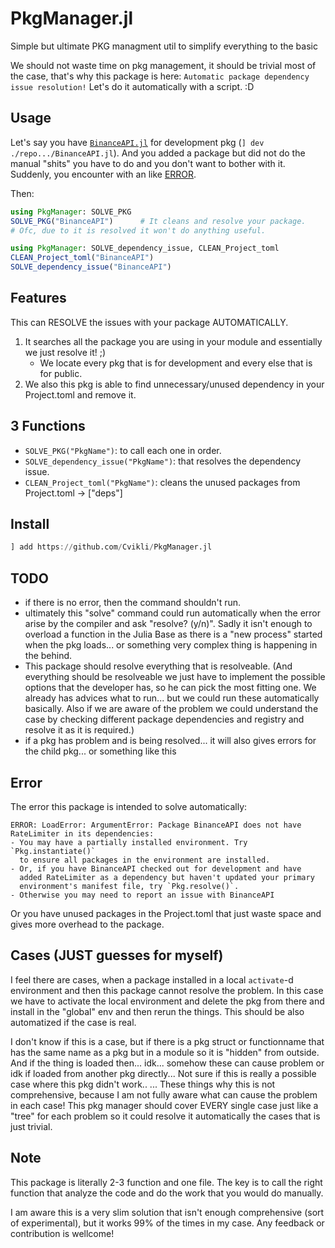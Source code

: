 # PkgManager.jl
Simple but ultimate PKG managment util to simplify everything to the basic

We should not waste time on pkg management, it should be trivial most of the case, that's why this package is here: `Automatic package dependency issue resolution!` Let's do it automatically with a script. :D

## Usage
Let's say you have [`BinanceAPI.jl`](https://github.com/Cvikli/BinanceAPI.jl) for development pkg (`] dev ./repo.../BinanceAPI.jl`). And you added a package but did not do the manual "shits" you have to do and you don't want to bother with it. 
Suddenly, you encounter with an like [ERROR](#Error).

Then:
```julia
using PkgManager: SOLVE_PKG
SOLVE_PKG("BinanceAPI")      # It cleans and resolve your package.
# Ofc, due to it is resolved it won't do anything useful. 

using PkgManager: SOLVE_dependency_issue, CLEAN_Project_toml
CLEAN_Project_toml("BinanceAPI")
SOLVE_dependency_issue("BinanceAPI")
```

## Features
This can RESOLVE the issues with your package AUTOMATICALLY.
1. It searches all the package you are using in your module and essentially we just resolve it! ;)
	- We locate every pkg that is for development and every else that is for public. 
2. We also this pkg is able to find unnecessary/unused dependency in your Project.toml and remove it. 

## 3 Functions
- `SOLVE_PKG("PkgName")`: to call each one in order.
- `SOLVE_dependency_issue("PkgName")`: that resolves the dependency issue.
- `CLEAN_Project_toml("PkgName")`: cleans the unused packages from Project.toml -> ["deps"] 

## Install
```julia
] add https://github.com/Cvikli/PkgManager.jl
```

## TODO
- if there is no error, then the command shouldn't run.
- ultimately this "solve" command could run automatically when the error arise by the compiler and ask "resolve? (y/n)". Sadly it isn't enough to overload a function in the Julia Base as there is a "new process" started when the pkg loads... or something very complex thing is happening in the behind.
- This package should resolve everything that is resolveable. (And everything should be resolveable we just have to implement the possible options that the developer has, so he can pick the most fitting one. We already has advices what to run... but we could run these automatically basically. Also if we are aware of the problem we could understand the case by checking different package dependencies and registry and resolve it as it is required.) 
- if a pkg has problem and is being resolved... it will also gives errors for the child pkg... or something like this

## Error
The error this package is intended to solve automatically:
```
ERROR: LoadError: ArgumentError: Package BinanceAPI does not have RateLimiter in its dependencies:
- You may have a partially installed environment. Try `Pkg.instantiate()`
  to ensure all packages in the environment are installed.
- Or, if you have BinanceAPI checked out for development and have
  added RateLimiter as a dependency but haven't updated your primary
  environment's manifest file, try `Pkg.resolve()`.
- Otherwise you may need to report an issue with BinanceAPI
```

Or you have unused packages in the Project.toml that just waste space and gives more overhead to the package. 

## Cases (JUST guesses for myself)

I feel there are cases, when a package installed in a local `activate`-d environment and then this package cannot resolve the problem. In  this case we have to activate the local environment and delete the pkg from there and install in the "global" env and then rerun the things. This should be also automatized if the case is real. 

I don't know if this is a case, but if there is a pkg struct or functionname that has the same name as a pkg but in a module so it is "hidden" from outside. And if the thing is loaded then... idk... somehow these can cause problem or idk if loaded from another pkg directly... Not sure if this is really a possible case where this pkg didn't work.. ... These things why this is not comprehensive, because I am not fully aware what can cause the problem in each case! This pkg manager should cover EVERY single case just like a "tree" for each problem so it could resolve it automatically the cases that is just trivial.  

## Note
This package is literally 2-3 function and one file. The key is to call the right function that analyze the code and do the work that you would do manually. 

I am aware this is a very slim solution that isn't enough comprehensive (sort of experimental), but it works 99% of the times in my case. 
Any feedback or contribution is wellcome!
